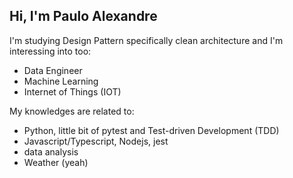 

## Hi, I'm Paulo Alexandre

I'm studying Design Pattern specifically clean architecture and I'm interessing into too:
- Data Engineer
- Machine Learning
- Internet of Things (IOT)


My  knowledges are related to:
- Python, little bit of pytest and Test-driven Development (TDD)
- Javascript/Typescript, Nodejs, jest
- data analysis 
- Weather (yeah)
